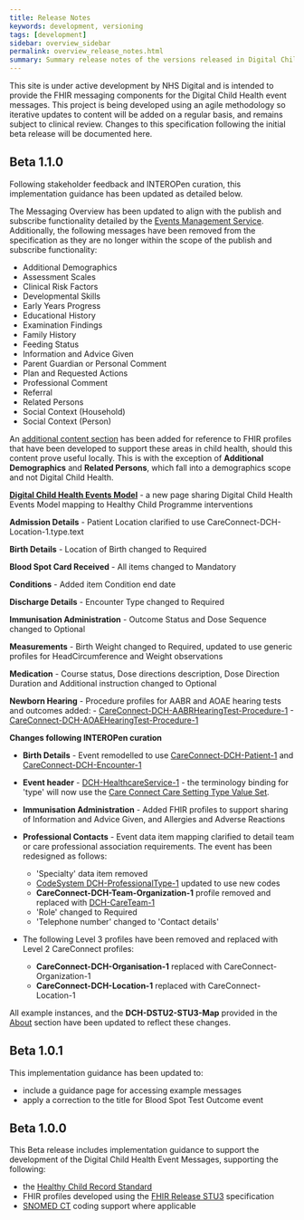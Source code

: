 ```yaml
---
title: Release Notes
keywords: development, versioning
tags: [development]
sidebar: overview_sidebar
permalink: overview_release_notes.html
summary: Summary release notes of the versions released in Digital Child Health Implementation Guide
---
```


This site is under active development by NHS Digital and is intended to provide the FHIR messaging components for the Digital Child Health event messages. This project is being developed using an agile methodology so iterative updates to content will be added on a regular basis, and remains subject to clinical review. Changes to this specification following the initial beta release will be documented here.

## Beta 1.1.0 ##

Following stakeholder feedback and INTEROPen curation, this implementation guidance has been updated as detailed below.

The Messaging Overview has been updated to align with the publish and subscribe functionality detailed by the [Events Management Service](http://developer.nhs.uk/apis/ems-beta). Additionally, the following messages have been removed from the specification as they are no longer within the scope of the publish and subscribe functionality:

- Additional Demographics
- Assessment Scales
- Clinical Risk Factors
- Developmental Skills
- Early Years Progress
- Educational History 
- Examination Findings
- Family History
- Feeding Status
- Information and Advice Given
- Parent Guardian or Personal Comment
- Plan and Requested Actions
- Professional Comment
- Referral
- Related Persons
- Social Context (Household)
- Social Context (Person)

An [additional content section](explore_additional_content.html) has been added for reference to FHIR profiles that have been developed to support these areas in child health, should this content prove useful locally. This is with the exception of **Additional Demographics** and **Related Persons**, which fall into a demographics scope and not Digital Child Health. 

**[Digital Child Health Events Model](explore_dch_events_model.html)** - a new page sharing Digital Child Health Events Model mapping to Healthy Child Programme interventions

**Admission Details** - Patient Location clarified to use CareConnect-DCH-Location-1.type.text

**Birth Details** - Location of Birth changed to Required

**Blood Spot Card Received** - All items changed to Mandatory

**Conditions** - Added item Condition end date

**Discharge Details** - Encounter Type changed to Required

**Immunisation Administration** - Outcome Status and Dose Sequence changed to Optional

**Measurements** - Birth Weight changed to Required, updated to use generic profiles for HeadCircumference and Weight observations

**Medication** - Course status, Dose directions description, Dose Direction Duration and Additional instruction changed to Optional

**Newborn Hearing** - Procedure profiles for AABR and AOAE hearing tests and outcomes added:
	- [CareConnect-DCH-AABRHearingTest-Procedure-1](https://fhir.nhs.uk/STU3/StructureDefinition/CareConnect-DCH-AABRHearingTest-Procedure-1)
	- [CareConnect-DCH-AOAEHearingTest-Procedure-1](https://fhir.nhs.uk/STU3/StructureDefinition/CareConnect-DCH-AOAEHearingTest-Procedure-1)

**Changes following INTEROPen curation**

- **Birth Details** - Event remodelled to use [CareConnect-DCH-Patient-1](https://fhir.nhs.uk/STU3/StructureDefinition/CareConnect-DCH-Patient-1) and [CareConnect-DCH-Encounter-1](https://fhir.nhs.uk/STU3/StructureDefinition/CareConnect-DCH-Encounter-1)
- **Event header** - [DCH-HealthcareService-1](https://fhir.nhs.uk/STU3/StructureDefinition/DCH-HealthcareService-1) - the terminology binding for 'type' will now use the [Care Connect Care Setting Type Value Set](https://fhir.hl7.org.uk/STU3/ValueSet/CareConnect-CareSettingType-1).
- **Immunisation Administration** - Added FHIR profiles to support sharing of Information and Advice Given, and Allergies and Adverse Reactions 
- **Professional Contacts** - Event data item mapping clarified to detail team or care professional association requirements. The event has been redesigned as follows:
	- 'Specialty' data item removed
	- [CodeSystem DCH-ProfessionalType-1](https://fhir.nhs.uk/STU3/CodeSystem/DCH-ProfessionalType-1) updated to use new codes
	- **CareConnect-DCH-Team-Organization-1** profile removed and replaced with [DCH-CareTeam-1](https://fhir.nhs.uk/STU3/StructureDefinition/DCH-CareTeam-1)
	- 'Role' changed to Required
	- 'Telephone number' changed to 'Contact details'

- The following Level 3 profiles have been removed and replaced with Level 2 CareConnect profiles:
	- **CareConnect-DCH-Organisation-1** replaced with CareConnect-Organization-1
	- **CareConnect-DCH-Location-1** replaced with CareConnect-Location-1

All example instances, and the **DCH-DSTU2-STU3-Map** provided in the [About](support_about.html) section have been updated to reflect these changes.

## Beta 1.0.1 ##
This implementation guidance has been updated to:
- include a guidance page for accessing example messages
- apply a correction to the title for Blood Spot Test Outcome event

## Beta 1.0.0 ##
This Beta release includes implementation guidance to support the development of the Digital Child Health Event Messages, supporting the following:

- the [Healthy Child Record Standard](https://theprsb.org/standards/healthychildrecord/)
- FHIR profiles developed using the [FHIR Release STU3](https://www.hl7.org/fhir/STU3/index.html) specification
- [SNOMED CT](https://digital.nhs.uk/snomed-ct) coding support where applicable
